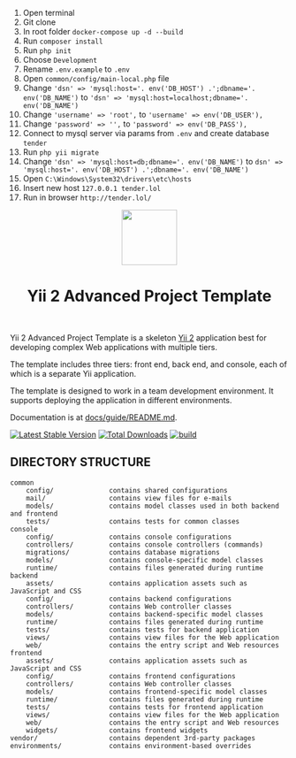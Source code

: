 1. Open terminal
2. Git clone
3. In root folder ```docker-compose up -d --build```
4. Run ```composer install```
5. Run ```php init```
6. Choose ```Development```
7. Rename ```.env.example``` to ```.env```
8. Open ```common/config/main-local.php``` file
9. Change ```'dsn' => 'mysql:host='. env('DB_HOST') .';dbname='. env('DB_NAME')``` to ```'dsn' => 'mysql:host=localhost;dbname='. env('DB_NAME')```
10. Change ```'username' => 'root',``` to ```'username' => env('DB_USER'),```
11. Change ```'password' => '',``` to ```'password' => env('DB_PASS'),```
12. Connect to mysql server via params from ```.env``` and create database ```tender```
12. Run ```php yii migrate```
13. Change ```'dsn' => 'mysql:host=db;dbname='. env('DB_NAME')``` to ```dsn' => 'mysql:host='. env('DB_HOST') .';dbname='. env('DB_NAME')```
14. Open ``` C:\Windows\System32\drivers\etc\hosts ```
15. Insert new host ``` 127.0.0.1 tender.lol ```
16. Run in browser ```http://tender.lol/```


<p align="center">
    <a href="https://github.com/yiisoft" target="_blank">
        <img src="https://avatars0.githubusercontent.com/u/993323" height="100px">
    </a>
    <h1 align="center">Yii 2 Advanced Project Template</h1>
    <br>
</p>

Yii 2 Advanced Project Template is a skeleton [Yii 2](http://www.yiiframework.com/) application best for
developing complex Web applications with multiple tiers.

The template includes three tiers: front end, back end, and console, each of which
is a separate Yii application.

The template is designed to work in a team development environment. It supports
deploying the application in different environments.

Documentation is at [docs/guide/README.md](docs/guide/README.md).

[![Latest Stable Version](https://img.shields.io/packagist/v/yiisoft/yii2-app-advanced.svg)](https://packagist.org/packages/yiisoft/yii2-app-advanced)
[![Total Downloads](https://img.shields.io/packagist/dt/yiisoft/yii2-app-advanced.svg)](https://packagist.org/packages/yiisoft/yii2-app-advanced)
[![build](https://github.com/yiisoft/yii2-app-advanced/workflows/build/badge.svg)](https://github.com/yiisoft/yii2-app-advanced/actions?query=workflow%3Abuild)

DIRECTORY STRUCTURE
-------------------

```
common
    config/              contains shared configurations
    mail/                contains view files for e-mails
    models/              contains model classes used in both backend and frontend
    tests/               contains tests for common classes    
console
    config/              contains console configurations
    controllers/         contains console controllers (commands)
    migrations/          contains database migrations
    models/              contains console-specific model classes
    runtime/             contains files generated during runtime
backend
    assets/              contains application assets such as JavaScript and CSS
    config/              contains backend configurations
    controllers/         contains Web controller classes
    models/              contains backend-specific model classes
    runtime/             contains files generated during runtime
    tests/               contains tests for backend application    
    views/               contains view files for the Web application
    web/                 contains the entry script and Web resources
frontend
    assets/              contains application assets such as JavaScript and CSS
    config/              contains frontend configurations
    controllers/         contains Web controller classes
    models/              contains frontend-specific model classes
    runtime/             contains files generated during runtime
    tests/               contains tests for frontend application
    views/               contains view files for the Web application
    web/                 contains the entry script and Web resources
    widgets/             contains frontend widgets
vendor/                  contains dependent 3rd-party packages
environments/            contains environment-based overrides
```
